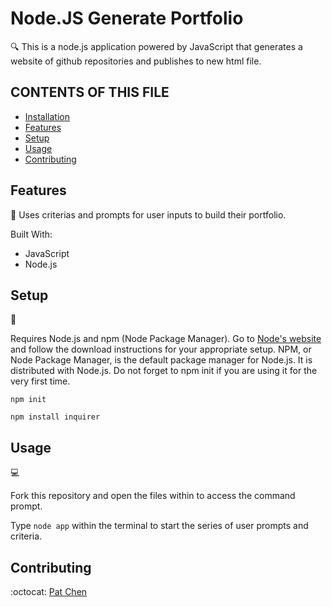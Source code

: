 # Node.JS Generate Portfolio

:mag: This is a node.js application powered by JavaScript that generates a website of github repositories and publishes to new html file.

## CONTENTS OF THIS FILE

* [Installation](#installation)
* [Features](#features)
* [Setup](#setup)
* [Usage](#usage)
* [Contributing](#contributing)

## Features
:newspaper:
Uses criterias and prompts for user inputs to build their portfolio.

Built With:

- JavaScript
- Node.js

## Setup
:floppy_disk:

Requires Node.js and npm (Node Package Manager). Go to [Node's website](https://nodejs.org/en/) and follow the download instructions for your appropriate setup. NPM, or Node Package Manager, is the default package manager for Node.js. It is distributed with Node.js. Do not forget to npm init if you are using it for the very first time.

`npm init`

`npm install inquirer`

## Usage

:computer:

Fork this repository and open the files within to access the command prompt.

Type `node app` within the terminal to start the series of user prompts and criteria.

## Contributing

:octocat: [Pat Chen](https://github.com/paperpatch)